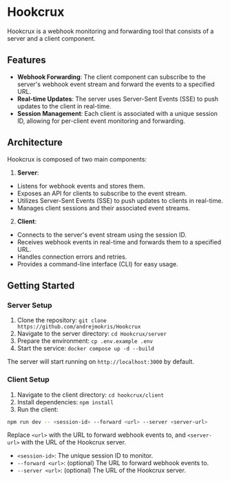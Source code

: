 # Hookcrux

Hookcrux is a webhook monitoring and forwarding tool that consists of a server and a client component.

## Features

- **Webhook Forwarding**: The client component can subscribe to the server's webhook event stream and forward the events to a specified URL.
- **Real-time Updates**: The server uses Server-Sent Events (SSE) to push updates to the client in real-time.
- **Session Management**: Each client is associated with a unique session ID, allowing for per-client event monitoring and forwarding.

## Architecture

Hookcrux is composed of two main components:

1. **Server**:

- Listens for webhook events and stores them.
- Exposes an API for clients to subscribe to the event stream.
- Utilizes Server-Sent Events (SSE) to push updates to clients in real-time.
- Manages client sessions and their associated event streams.

2. **Client**:

- Connects to the server's event stream using the session ID.
- Receives webhook events in real-time and forwards them to a specified URL.
- Handles connection errors and retries.
- Provides a command-line interface (CLI) for easy usage.

## Getting Started

### Server Setup

1. Clone the repository: `git clone https://github.com/andrejmokris/Hookcrux`
2. Navigate to the server directory: `cd Hookcrux/server`
3. Prepare the environment: `cp .env.example .env`
4. Start the service: `docker compose up -d --build`

The server will start running on `http://localhost:3000` by default.

### Client Setup

1. Navigate to the client directory: `cd hookcrux/client`
2. Install dependencies: `npm install`
3. Run the client:

```bash
npm run dev -- <session-id> --forward <url> --server <server-url>
```

Replace `<url>` with the URL to forward webhook events to, and `<server-url>` with the URL of the Hookcrux server.

- `<session-id>`: The unique session ID to monitor.
- `--forward <url>`: (optional) The URL to forward webhook events to.
- `--server <url>`: (optional) The URL of the Hookcrux server.
